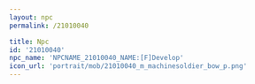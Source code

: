 ```yaml
---
layout: npc
permalink: /21010040

title: Npc
id: '21010040'
npc_name: 'NPCNAME_21010040_NAME:[F]Develop'
icon_url: 'portrait/mob/21010040_m_machinesoldier_bow_p.png'
---
```

